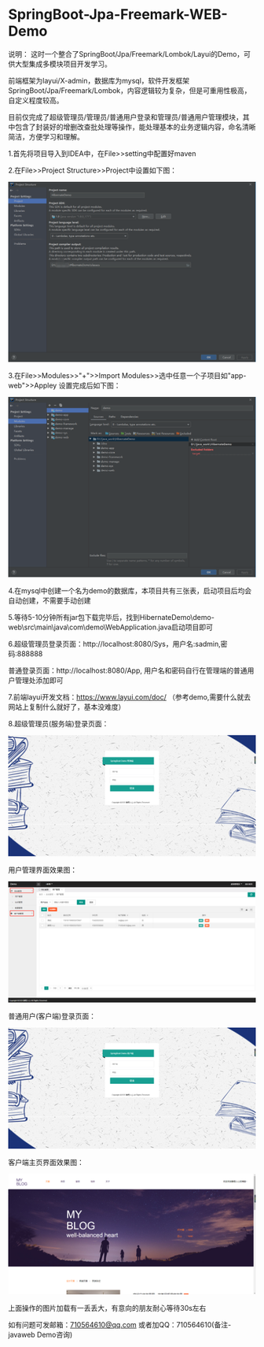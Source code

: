 # SpringBoot-Jpa-Freemark-WEB-Demo
说明： 
这时一个整合了SpringBoot/Jpa/Freemark/Lombok/Layui的Demo，可供大型集成多模块项目开发学习。
  
前端框架为layui/X-admin，数据库为mysql，软件开发框架SpringBoot/Jpa/Freemark/Lombok，内容逻辑较为复杂，但是可重用性极高，自定义程度较高。 
  
目前仅完成了超级管理员/管理员/普通用户登录和管理员/普通用户管理模块，其中包含了封装好的增删改查批处理等操作，能处理基本的业务逻辑内容，命名清晰简洁，方便学习和理解。

1.首先将项目导入到IDEA中，在File>>setting中配置好maven
  
2.在File>>Project Structure>>Project中设置如下图：

![pic2](https://github.com/jingjingdewo/SpringBoot-Jpa-Freemark-WEB-Demo/blob/master/pic2.jpg?raw=true)

3.在File>>Modules>>"+">>Import Modules>>选中任意一个子项目如"app-web">>Appley 设置完成后如下图：

![pic3](https://github.com/jingjingdewo/SpringBoot-Jpa-Freemark-WEB-Demo/blob/master/pic3.jpg?raw=true)

4.在mysql中创建一个名为demo的数据库，本项目共有三张表，启动项目后均会自动创建，不需要手动创建

5.等待5-10分钟所有jar包下载完毕后，找到HibernateDemo\demo-web\src\main\java\com\demo\WebApplication.java启动项目即可

6.超级管理员登录页面：http://localhost:8080/Sys，用户名:sadmin,密码:888888

  普通登录页面：http://localhost:8080/App, 用户名和密码自行在管理端的普通用户管理处添加即可
  
7.前端layui开发文档：https://www.layui.com/doc/ （参考demo,需要什么就去网站上复制什么就好了，基本没难度） 

8.超级管理员(服务端)登录页面：

  ![pic4](https://github.com/jingjingdewo/SpringBoot-Jpa-Freemark-WEB-Demo/blob/master/pic4.jpg?raw=true)
  
  用户管理界面效果图：
  
  ![pic5](https://github.com/jingjingdewo/SpringBoot-Jpa-Freemark-WEB-Demo/blob/master/pic5.jpg?raw=true)
  
  普通用户(客户端)登录页面：
  
  ![pic6](https://github.com/jingjingdewo/SpringBoot-Jpa-Freemark-WEB-Demo/blob/master/pic6.jpg?raw=true)
  
  客户端主页界面效果图：
  
  ![pic7](https://github.com/jingjingdewo/SpringBoot-Jpa-Freemark-WEB-Demo/blob/master/pic7.jpg?raw=true)

上面操作的图片加载有一丢丢大，有意向的朋友耐心等待30s左右

如有问题可发邮箱：710564610@qq.com 或者加QQ：710564610(备注-javaweb Demo咨询)
